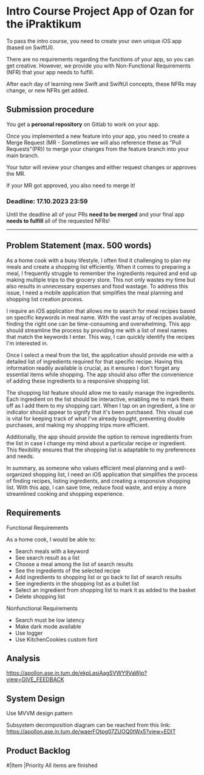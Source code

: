 # Intro Course Project App of Ozan for the iPraktikum

To pass the intro course, you need to create your own unique iOS app (based on SwiftUI).

There are no requirements regarding the functions of your app, so you can get creative.
However, we provide you with Non-Functional Requirements (NFR) that your app needs to fulfill.

After each day of learning new Swift and SwiftUI concepts, these NFRs may change, or new NFRs get added.

## Submission procedure

You get a **personal repository** on Gitlab to work on your app.

Once you implemented a new feature into your app, you need to create a Merge Request (MR - Sometimes we will also reference these as "Pull Requests"(PR)) to merge your changes from the feature branch into your main branch.

Your tutor will review your changes and either request changes or approves the MR.

If your MR got approved, you also need to merge it!

### Deadline: **17.10.2023 23:59**

Until the deadline all of your PRs **need to be merged** and your final app **needs to fulfill** all of the requested NFRs!

---

## Problem Statement (max. 500 words)

As a home cook with a busy lifestyle, I often find it challenging to plan my meals and create a shopping list efficiently. When it comes to preparing a meal, I frequently struggle to remember the ingredients required and end up making multiple trips to the grocery store. This not only wastes my time but also results in unnecessary expenses and food wastage. To address this issue, I need a mobile application that simplifies the meal planning and shopping list creation process.

I require an iOS application that allows me to search for meal recipes based on specific keywords in meal name. With the vast array of recipes available, finding the right one can be time-consuming and overwhelming. This app should streamline the process by providing me with a list of meal names that match the keywords I enter. This way, I can quickly identify the recipes I'm interested in.

Once I select a meal from the list, the application should provide me with a detailed list of ingredients required for that specific recipe. Having this information readily available is crucial, as it ensures I don't forget any essential items while shopping. The app should also offer the convenience of adding these ingredients to a responsive shopping list.

The shopping list feature should allow me to easily manage the ingredients. Each ingredient on the list should be interactive, enabling me to mark them off as I add them to my shopping cart. When I tap on an ingredient, a line or indicator should appear to signify that it's been purchased. This visual cue is vital for keeping track of what I've already bought, preventing double purchases, and making my shopping trips more efficient.

Additionally, the app should provide the option to remove ingredients from the list in case I change my mind about a particular recipe or ingredient. This flexibility ensures that the shopping list is adaptable to my preferences and needs.

In summary, as someone who values efficient meal planning and a well-organized shopping list, I need an iOS application that simplifies the process of finding recipes, listing ingredients, and creating a responsive shopping list. With this app, I can save time, reduce food waste, and enjoy a more streamlined cooking and shopping experience.

## Requirements

Functional Requirements 

As a home cook, I would be able to:
 - Search meals with a keyword
 - See search result as a list
 - Choose a meal among the list of search results
 - See the ingredients of the selected recipe
 - Add ingredients to shopping list or go back to list of search results
 - See ingredients in the shopping list as a bullet list
 - Select an ingredient from shopping list to mark it as added to the basket
 - Delete shopping list
 
Nonfunctional Requirements

 - Search must be low latency
 - Make dark mode available
 - Use logger 
 - Use KitchenCookies custom font  
 

## Analysis

https://apollon.ase.in.tum.de/ekpLasiAagSVWY9VaWjp?view=GIVE_FEEDBACK

## System Design

Use MVVM design pattern 

Subsystem decomposition diagram can be reached from this link:
https://apollon.ase.in.tum.de/waerFOtpg07ZUOQ0tWx5?view=EDIT

## Product Backlog
#|Item                      |Priority
All items are finished 

